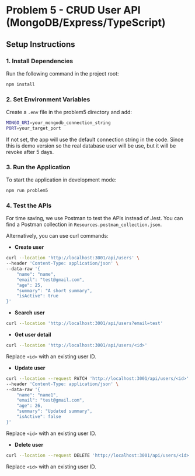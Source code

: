 
# Problem 5 - CRUD User API (MongoDB/Express/TypeScript)

## Setup Instructions

### 1. Install Dependencies
Run the following command in the project root:

```bash
npm install
```

### 2. Set Environment Variables
Create a `.env` file in the problem5 directory and add:

```bash
MONGO_URI=your_mongodb_connection_string
PORT=your_target_port
```

If not set, the app will use the default connection string in the code. Since this is demo version so the real database user will be use, but it will be revoke after 5 days. 

### 3. Run the Application
To start the application in development mode:
```bash
npm run problem5
```

### 4. Test the APIs

For time saving, we use Postman to test the APIs instead of Jest. You can find a Postman collection in `Resources.postman_collection.json`.

Alternatively, you can use curl commands:

- **Create user**
```bash
curl --location 'http://localhost:3001/api/users' \
--header 'Content-Type: application/json' \
--data-raw '{
    "name": "name",
    "email": "test@gmail.com",
    "age": 25,
    "summary": "A short summary",
    "isActive": true
}'
```

- **Search user**
```bash
curl --location 'http://localhost:3001/api/users?email=test'
```

- **Get user detail**
```bash
curl --location 'http://localhost:3001/api/users/<id>'
```
Replace `<id>` with an existing user ID.

- **Update user**
```bash
curl --location --request PATCH 'http://localhost:3001/api/users/<id>' \
--header 'Content-Type: application/json' \
--data-raw '{
    "name": "name1",
    "email": "test@gmail.com",
    "age": 26,
    "summary": "Updated summary",
    "isActive": false
}'
```
Replace `<id>` with an existing user ID.

- **Delete user**
```bash
curl --location --request DELETE 'http://localhost:3001/api/users/<id>'
```
Replace `<id>` with an existing user ID.